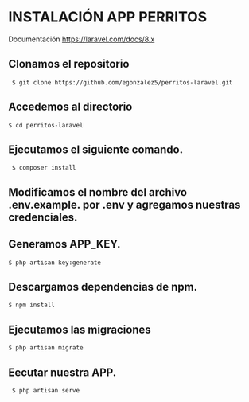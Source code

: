 # INSTALACIÓN APP PERRITOS

Documentación https://laravel.com/docs/8.x


## Clonamos el repositorio

```
 $ git clone https://github.com/egonzalez5/perritos-laravel.git
```

## Accedemos al directorio

```
$ cd perritos-laravel
```

## Ejecutamos el siguiente comando.

```
 $ composer install
```

## Modificamos el nombre del archivo **.env.example.** por **.env** y agregamos nuestras credenciales.

## Generamos APP_KEY.
```
$ php artisan key:generate
```

## Descargamos dependencias de npm.
```
$ npm install
```

## Ejecutamos las migraciones
```
$ php artisan migrate
```

## Eecutar nuestra APP.

```
 $ php artisan serve
```
